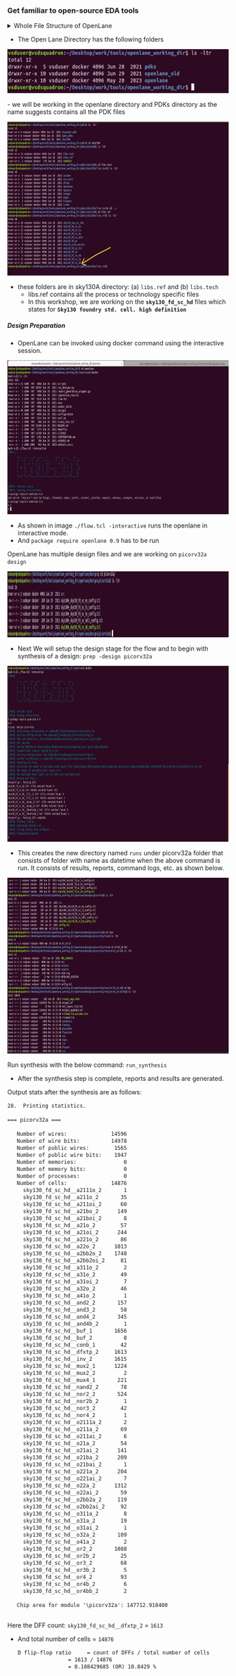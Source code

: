 ### Get familiar to open-source EDA tools
<details>
  <summary>Whole File Structure of OpenLane</summary>
  
├── AUTHORS.md
├── clean_runs.tcl
├── configuration
│   ├── checkers.tcl
│   ├── cts.tcl
│   ├── floorplan.tcl
│   ├── general.tcl
│   ├── lvs.tcl
│   ├── placement.tcl
│   ├── README.md
│   ├── routing.tcl
│   └── synthesis.tcl
├── conf.py
├── CONTRIBUTING.md
├── default.cvcrc
├── designs
│   ├── 151
│   │   ├── config.tcl
│   │   ├── sky130A_sky130_fd_sc_hd_config.tcl
│   │   ├── sky130A_sky130_fd_sc_hdll_config.tcl
│   │   ├── sky130A_sky130_fd_sc_hs_config.tcl
│   │   ├── sky130A_sky130_fd_sc_ls_config.tcl
│   │   ├── sky130A_sky130_fd_sc_ms_config.tcl
│   │   └── src
│   │       ├── ALUdec.v
│   │       ├── ALUop.vh
│   │       ├── ALU.v
│   │       ├── backup_mem.v
│   │       ├── Cache.v
│   │       ├── const.vh
│   │       ├── controller.v
│   │       ├── datapath.v
│   │       ├── DataSRAMs.v
│   │       ├── ExecuteStage.v
│   │       ├── FetchDecodeStage.v
│   │       ├── Memory141.v
│   │       ├── no_cache_mem.v
│   │       ├── Opcode.vh
│   │       ├── RegisterFile.v
│   │       ├── Riscv141.v
│   │       ├── riscv_arbiter.v
│   │       ├── riscv_top.v
│   │       ├── TagSRAMs.v
│   │       └── WriteBackStage.v
│   ├── aes
│   │   ├── config.tcl
│   │   ├── sky130A_sky130_fd_sc_hd_config.tcl
│   │   ├── sky130A_sky130_fd_sc_hdll_config.tcl
│   │   ├── sky130A_sky130_fd_sc_hs_config.tcl
│   │   ├── sky130A_sky130_fd_sc_ls_config.tcl
│   │   ├── sky130A_sky130_fd_sc_ms_config.tcl
│   │   └── src
│   │       ├── aes_core.sdc
│   │       ├── aes.sdc
│   │       └── aes.v
│   ├── aes128
│   │   ├── config.tcl
│   │   ├── sky130A_sky130_fd_sc_hd_config.tcl
│   │   ├── sky130A_sky130_fd_sc_hdll_config.tcl
│   │   ├── sky130A_sky130_fd_sc_hs_config.tcl
│   │   ├── sky130A_sky130_fd_sc_ls_config.tcl
│   │   ├── sky130A_sky130_fd_sc_ms_config.tcl
│   │   └── src
│   │       ├── aes128.sdc
│   │       └── aes128.v
│   ├── aes192
│   │   ├── config.tcl
│   │   ├── sky130A_sky130_fd_sc_hd_config.tcl
│   │   ├── sky130A_sky130_fd_sc_hdll_config.tcl
│   │   ├── sky130A_sky130_fd_sc_hs_config.tcl
│   │   ├── sky130A_sky130_fd_sc_ls_config.tcl
│   │   ├── sky130A_sky130_fd_sc_ms_config.tcl
│   │   └── src
│   │       ├── aes192.sdc
│   │       └── aes192.v
│   ├── aes256
│   │   ├── config.tcl
│   │   ├── sky130A_sky130_fd_sc_hd_config.tcl
│   │   ├── sky130A_sky130_fd_sc_hdll_config.tcl
│   │   ├── sky130A_sky130_fd_sc_hs_config.tcl
│   │   ├── sky130A_sky130_fd_sc_ls_config.tcl
│   │   ├── sky130A_sky130_fd_sc_ms_config.tcl
│   │   └── src
│   │       ├── aes256.sdc
│   │       └── aes256.v
│   ├── aes_cipher
│   │   ├── config.tcl
│   │   ├── sky130A_sky130_fd_sc_hd_config.tcl
│   │   ├── sky130A_sky130_fd_sc_hdll_config.tcl
│   │   ├── sky130A_sky130_fd_sc_hs_config.tcl
│   │   ├── sky130A_sky130_fd_sc_ls_config.tcl
│   │   ├── sky130A_sky130_fd_sc_ms_config.tcl
│   │   └── src
│   │       ├── aes_cipher.v
│   │       ├── aes_key_expand_128.v
│   │       ├── aes_rcon.v
│   │       ├── aes_sbox.v
│   │       ├── aes.v.x
│   │       └── timescale.v
│   ├── aes_core
│   │   ├── config.tcl
│   │   ├── sky130A_sky130_fd_sc_hd_config.tcl
│   │   ├── sky130A_sky130_fd_sc_hdll_config.tcl
│   │   ├── sky130A_sky130_fd_sc_hs_config.tcl
│   │   ├── sky130A_sky130_fd_sc_ls_config.tcl
│   │   ├── sky130A_sky130_fd_sc_ms_config.tcl
│   │   └── src
│   │       ├── aes_core.sdc
│   │       ├── aes_core.v
│   │       ├── aes.sdc
│   │       └── aes.v
│   ├── APU
│   │   ├── config.tcl
│   │   ├── sky130A_sky130_fd_sc_hd_config.tcl
│   │   ├── sky130A_sky130_fd_sc_hdll_config.tcl
│   │   ├── sky130A_sky130_fd_sc_hs_config.tcl
│   │   ├── sky130A_sky130_fd_sc_ls_config.tcl
│   │   ├── sky130A_sky130_fd_sc_ms_config.tcl
│   │   └── src
│   │       └── APU.v
│   ├── blabla
│   │   ├── config.tcl
│   │   ├── sky130A_sky130_fd_sc_hd_config.tcl
│   │   ├── sky130A_sky130_fd_sc_hdll_config.tcl
│   │   ├── sky130A_sky130_fd_sc_hs_config.tcl
│   │   ├── sky130A_sky130_fd_sc_ls_config.tcl
│   │   ├── sky130A_sky130_fd_sc_ms_config.tcl
│   │   └── src
│   │       ├── blabla.sdc
│   │       └── blabla.v
│   ├── BM64
│   │   ├── config.tcl
│   │   ├── sky130A_sky130_fd_sc_hd_config.tcl
│   │   ├── sky130A_sky130_fd_sc_hdll_config.tcl
│   │   ├── sky130A_sky130_fd_sc_hs_config.tcl
│   │   ├── sky130A_sky130_fd_sc_ls_config.tcl
│   │   ├── sky130A_sky130_fd_sc_ms_config.tcl
│   │   └── src
│   │       ├── BM64.sdc
│   │       └── BM64.v
│   ├── chacha
│   │   ├── config.tcl
│   │   ├── sky130A_sky130_fd_sc_hd_config.tcl
│   │   ├── sky130A_sky130_fd_sc_hdll_config.tcl
│   │   ├── sky130A_sky130_fd_sc_hs_config.tcl
│   │   ├── sky130A_sky130_fd_sc_ls_config.tcl
│   │   ├── sky130A_sky130_fd_sc_ms_config.tcl
│   │   └── src
│   │       ├── chacha.sdc
│   │       └── chacha.v
│   ├── cic_decimator
│   │   ├── config.tcl
│   │   ├── sky130A_sky130_fd_sc_hd_config.tcl
│   │   ├── sky130A_sky130_fd_sc_hdll_config.tcl
│   │   ├── sky130A_sky130_fd_sc_hs_config.tcl
│   │   ├── sky130A_sky130_fd_sc_ls_config.tcl
│   │   ├── sky130A_sky130_fd_sc_ms_config.tcl
│   │   └── src
│   │       └── cic_decimator.v
│   ├── des
│   │   ├── config.tcl
│   │   ├── sky130A_sky130_fd_sc_hd_config.tcl
│   │   ├── sky130A_sky130_fd_sc_hdll_config.tcl
│   │   ├── sky130A_sky130_fd_sc_hs_config.tcl
│   │   ├── sky130A_sky130_fd_sc_ls_config.tcl
│   │   ├── sky130A_sky130_fd_sc_ms_config.tcl
│   │   └── src
│   │       ├── 3des.v
│   │       └── des.sdc
│   ├── des3
│   │   ├── config.tcl
│   │   ├── sky130A_sky130_fd_sc_hd_config.tcl
│   │   ├── sky130A_sky130_fd_sc_hdll_config.tcl
│   │   ├── sky130A_sky130_fd_sc_hs_config.tcl
│   │   ├── sky130A_sky130_fd_sc_ls_config.tcl
│   │   ├── sky130A_sky130_fd_sc_ms_config.tcl
│   │   └── src
│   │       ├── 3des.v
│   │       └── des3.sdc
│   ├── digital_pll_sky130_fd_sc_hd
│   │   ├── config.tcl
│   │   └── src
│   │       ├── digital_pll_controller.v
│   │       ├── digital_pll.v
│   │       └── ring_osc2x13.v
│   ├── genericfir
│   │   ├── config.tcl
│   │   ├── sky130A_sky130_fd_sc_hd_config.tcl
│   │   ├── sky130A_sky130_fd_sc_hdll_config.tcl
│   │   ├── sky130A_sky130_fd_sc_hs_config.tcl
│   │   ├── sky130A_sky130_fd_sc_ls_config.tcl
│   │   ├── sky130A_sky130_fd_sc_ms_config.tcl
│   │   └── src
│   │       ├── genericfir.sdc
│   │       └── genericfir.v
│   ├── inverter
│   │   ├── config.tcl
│   │   ├── sky130A_sky130_fd_sc_hd_config.tcl
│   │   ├── sky130A_sky130_fd_sc_hdll_config.tcl
│   │   ├── sky130A_sky130_fd_sc_hs_config.tcl
│   │   ├── sky130A_sky130_fd_sc_ls_config.tcl
│   │   ├── sky130A_sky130_fd_sc_ms_config.tcl
│   │   └── src
│   │       └── inverter.v
│   ├── jpeg_encoder
│   │   ├── config.tcl
│   │   ├── sky130A_sky130_fd_sc_hd_config.tcl
│   │   ├── sky130A_sky130_fd_sc_hdll_config.tcl
│   │   ├── sky130A_sky130_fd_sc_hs_config.tcl
│   │   ├── sky130A_sky130_fd_sc_ls_config.tcl
│   │   ├── sky130A_sky130_fd_sc_ms_config.tcl
│   │   └── src
│   │       ├── dct_cos_table.v
│   │       ├── dct_mac.v
│   │       ├── dctub.v
│   │       ├── dctu.v
│   │       ├── dct.v
│   │       ├── div_su.v
│   │       ├── div_uu.v
│   │       ├── fdct.v
│   │       ├── jpeg_encoder.v
│   │       ├── jpeg_qnr.v
│   │       ├── jpeg_rle1.v
│   │       ├── jpeg_rle.v
│   │       ├── jpeg_rzs.v
│   │       ├── jpeg.v
│   │       └── zigzag.v
│   ├── ldpc_decoder_802_3an
│   │   ├── config.tcl
│   │   ├── sky130A_sky130_fd_sc_hd_config.tcl
│   │   ├── sky130A_sky130_fd_sc_hdll_config.tcl
│   │   ├── sky130A_sky130_fd_sc_hs_config.tcl
│   │   ├── sky130A_sky130_fd_sc_ls_config.tcl
│   │   ├── sky130A_sky130_fd_sc_ms_config.tcl
│   │   └── src
│   │       └── ldpc_decoder_802_3an.v
│   ├── ldpcenc
│   │   ├── config.tcl
│   │   ├── sky130A_sky130_fd_sc_hd_config.tcl
│   │   ├── sky130A_sky130_fd_sc_hdll_config.tcl
│   │   ├── sky130A_sky130_fd_sc_hs_config.tcl
│   │   ├── sky130A_sky130_fd_sc_ls_config.tcl
│   │   ├── sky130A_sky130_fd_sc_ms_config.tcl
│   │   └── src
│   │       └── ldpcenc.v
│   ├── manual_macro_placement_test
│   │   ├── config.tcl
│   │   ├── macro_placement.cfg
│   │   ├── macros
│   │   │   ├── gds
│   │   │   │   └── spm.gds
│   │   │   └── lef
│   │   │       └── spm.lef
│   │   ├── sky130A_sky130_fd_sc_hdll_config.tcl
│   │   ├── sky130A_sky130_fd_sc_hs_config.tcl
│   │   ├── sky130A_sky130_fd_sc_ls_config.tcl
│   │   ├── sky130A_sky130_fd_sc_ms_config.tcl
│   │   └── src
│   │       └── design.v
│   ├── md5
│   │   ├── config.tcl
│   │   ├── sky130A_sky130_fd_sc_hd_config.tcl
│   │   ├── sky130A_sky130_fd_sc_hdll_config.tcl
│   │   ├── sky130A_sky130_fd_sc_hs_config.tcl
│   │   ├── sky130A_sky130_fd_sc_ls_config.tcl
│   │   ├── sky130A_sky130_fd_sc_ms_config.tcl
│   │   └── src
│   │       ├── md5.sdc
│   │       └── md5.v
│   ├── ocs_blitter
│   │   ├── config.tcl
│   │   ├── sky130A_sky130_fd_sc_hd_config.tcl
│   │   ├── sky130A_sky130_fd_sc_hdll_config.tcl
│   │   ├── sky130A_sky130_fd_sc_hs_config.tcl
│   │   ├── sky130A_sky130_fd_sc_ls_config.tcl
│   │   ├── sky130A_sky130_fd_sc_ms_config.tcl
│   │   └── src
│   │       └── ocs_blitter.v
│   ├── picorv32a
│   │   ├── config.tcl
│   │   ├── runs
│   │   │   └── 14-03_06-18
│   │   │       ├── cmds.log
│   │   │       ├── config.tcl
│   │   │       ├── logs
│   │   │       │   ├── 0-prep_runtime.txt
│   │   │       │   ├── cts
│   │   │       │   ├── cvc
│   │   │       │   ├── floorplan
│   │   │       │   ├── flow_summary.log
│   │   │       │   ├── klayout
│   │   │       │   ├── lvs
│   │   │       │   ├── magic
│   │   │       │   ├── placement
│   │   │       │   ├── routing
│   │   │       │   └── synthesis
│   │   │       │       ├── 1-yosys.log
│   │   │       │       ├── 1-yosys_runtime.txt
│   │   │       │       ├── 2-opensta
│   │   │       │       └── 2-opensta_runtime.txt
│   │   │       ├── OPENLANE_VERSION
│   │   │       ├── PDK_SOURCES
│   │   │       ├── reports
│   │   │       │   ├── cts
│   │   │       │   ├── cvc
│   │   │       │   ├── floorplan
│   │   │       │   ├── klayout
│   │   │       │   ├── lvs
│   │   │       │   ├── magic
│   │   │       │   ├── placement
│   │   │       │   ├── routing
│   │   │       │   └── synthesis
│   │   │       │       ├── 1-yosys_4.chk.rpt
│   │   │       │       ├── 1-yosys_4.stat.rpt
│   │   │       │       ├── 1-yosys_dff.stat
│   │   │       │       ├── 1-yosys_pre.stat
│   │   │       │       ├── 2-opensta.min_max.rpt
│   │   │       │       ├── 2-opensta.rpt
│   │   │       │       ├── 2-opensta.slew.rpt
│   │   │       │       ├── 2-opensta.timing.rpt
│   │   │       │       ├── 2-opensta_tns.rpt
│   │   │       │       └── 2-opensta_wns.rpt
│   │   │       ├── results
│   │   │       │   ├── cts
│   │   │       │   │   └── merged_unpadded.lef -> ../../tmp/merged_unpadded.lef
│   │   │       │   ├── cvc
│   │   │       │   │   └── merged_unpadded.lef -> ../../tmp/merged_unpadded.lef
│   │   │       │   ├── floorplan
│   │   │       │   │   └── merged_unpadded.lef -> ../../tmp/merged_unpadded.lef
│   │   │       │   ├── klayout
│   │   │       │   │   └── merged_unpadded.lef -> ../../tmp/merged_unpadded.lef
│   │   │       │   ├── lvs
│   │   │       │   │   └── merged_unpadded.lef -> ../../tmp/merged_unpadded.lef
│   │   │       │   ├── magic
│   │   │       │   │   └── merged_unpadded.lef -> ../../tmp/merged_unpadded.lef
│   │   │       │   ├── placement
│   │   │       │   │   └── merged_unpadded.lef -> ../../tmp/merged_unpadded.lef
│   │   │       │   ├── routing
│   │   │       │   │   └── merged_unpadded.lef -> ../../tmp/merged_unpadded.lef
│   │   │       │   └── synthesis
│   │   │       │       ├── merged_unpadded.lef -> ../../tmp/merged_unpadded.lef
│   │   │       │       └── picorv32a.synthesis.v
│   │   │       └── tmp
│   │   │           ├── cts
│   │   │           │   └── merged_unpadded.lef -> ../../tmp/merged_unpadded.lef
│   │   │           ├── cvc
│   │   │           │   └── merged_unpadded.lef -> ../../tmp/merged_unpadded.lef
│   │   │           ├── floorplan
│   │   │           │   └── merged_unpadded.lef -> ../../tmp/merged_unpadded.lef
│   │   │           ├── klayout
│   │   │           │   └── merged_unpadded.lef -> ../../tmp/merged_unpadded.lef
│   │   │           ├── lvs
│   │   │           │   └── merged_unpadded.lef -> ../../tmp/merged_unpadded.lef
│   │   │           ├── magic
│   │   │           │   └── merged_unpadded.lef -> ../../tmp/merged_unpadded.lef
│   │   │           ├── merged.lef
│   │   │           ├── merged_unpadded.lef
│   │   │           ├── met_layers_list.txt
│   │   │           ├── placement
│   │   │           │   └── merged_unpadded.lef -> ../../tmp/merged_unpadded.lef
│   │   │           ├── routing
│   │   │           │   └── merged_unpadded.lef -> ../../tmp/merged_unpadded.lef
│   │   │           ├── sky130_fd_sc_hd__tt_025C_1v80.no_pg.lib
│   │   │           ├── synthesis
│   │   │           │   ├── hierarchy.dot
│   │   │           │   ├── merged_unpadded.lef -> ../../tmp/merged_unpadded.lef
│   │   │           │   └── yosys.sdc
│   │   │           ├── tracks_copy.info
│   │   │           ├── trimmed.lib
│   │   │           └── trimmed.lib.exclude.list
│   │   ├── sky130A_sky130_fd_sc_hd_config.tcl
│   │   ├── sky130A_sky130_fd_sc_hdll_config.tcl
│   │   ├── sky130A_sky130_fd_sc_hs_config.tcl
│   │   ├── sky130A_sky130_fd_sc_ls_config.tcl
│   │   ├── sky130A_sky130_fd_sc_ms_config.tcl
│   │   └── src
│   │       ├── picorv32a.sdc
│   │       └── picorv32a.v
│   ├── point_add
│   │   ├── config.tcl
│   │   ├── sky130A_sky130_fd_sc_hd_config.tcl
│   │   ├── sky130A_sky130_fd_sc_hdll_config.tcl
│   │   ├── sky130A_sky130_fd_sc_hs_config.tcl
│   │   ├── sky130A_sky130_fd_sc_ls_config.tcl
│   │   ├── sky130A_sky130_fd_sc_ms_config.tcl
│   │   └── src
│   │       ├── ecg.v
│   │       └── point_add.sdc
│   ├── point_scalar_mult
│   │   ├── config.tcl
│   │   ├── sky130A_sky130_fd_sc_hd_config.tcl
│   │   ├── sky130A_sky130_fd_sc_hdll_config.tcl
│   │   ├── sky130A_sky130_fd_sc_hs_config.tcl
│   │   ├── sky130A_sky130_fd_sc_ls_config.tcl
│   │   ├── sky130A_sky130_fd_sc_ms_config.tcl
│   │   └── src
│   │       ├── ecg.v
│   │       └── point_scalar_mult.sdc
│   ├── PPU
│   │   ├── config.tcl
│   │   ├── sky130A_sky130_fd_sc_hd_config.tcl
│   │   ├── sky130A_sky130_fd_sc_hdll_config.tcl
│   │   ├── sky130A_sky130_fd_sc_hs_config.tcl
│   │   ├── sky130A_sky130_fd_sc_ls_config.tcl
│   │   ├── sky130A_sky130_fd_sc_ms_config.tcl
│   │   └── src
│   │       └── PPU.v
│   ├── README.md
│   ├── s44
│   │   ├── config.tcl
│   │   ├── pdn.tcl
│   │   ├── sky130A_sky130_fd_sc_hdll_config.tcl
│   │   ├── sky130A_sky130_fd_sc_hs_config.tcl
│   │   ├── sky130A_sky130_fd_sc_ls_config.tcl
│   │   ├── sky130A_sky130_fd_sc_ms_config.tcl
│   │   └── src
│   │       ├── lut_s44.v
│   │       └── lut.v
│   ├── salsa20
│   │   ├── config.tcl
│   │   ├── sky130A_sky130_fd_sc_hd_config.tcl
│   │   ├── sky130A_sky130_fd_sc_hdll_config.tcl
│   │   ├── sky130A_sky130_fd_sc_hs_config.tcl
│   │   ├── sky130A_sky130_fd_sc_ls_config.tcl
│   │   ├── sky130A_sky130_fd_sc_ms_config.tcl
│   │   └── src
│   │       ├── salsa20.sdc
│   │       └── salsa20.v
│   ├── sha3
│   │   ├── config.tcl
│   │   ├── sky130A_sky130_fd_sc_hd_config.tcl
│   │   ├── sky130A_sky130_fd_sc_hdll_config.tcl
│   │   ├── sky130A_sky130_fd_sc_hs_config.tcl
│   │   ├── sky130A_sky130_fd_sc_ls_config.tcl
│   │   ├── sky130A_sky130_fd_sc_ms_config.tcl
│   │   └── src
│   │       ├── sha3.sdc
│   │       └── sha3.v
│   ├── sha512
│   │   ├── config.tcl
│   │   ├── sky130A_sky130_fd_sc_hd_config.tcl
│   │   ├── sky130A_sky130_fd_sc_hdll_config.tcl
│   │   ├── sky130A_sky130_fd_sc_hs_config.tcl
│   │   ├── sky130A_sky130_fd_sc_ls_config.tcl
│   │   ├── sky130A_sky130_fd_sc_ms_config.tcl
│   │   └── src
│   │       ├── sha512.sdc
│   │       └── sha512.v
│   ├── sound
│   │   ├── config.tcl
│   │   ├── sky130A_sky130_fd_sc_hd_config.tcl
│   │   ├── sky130A_sky130_fd_sc_hdll_config.tcl
│   │   ├── sky130A_sky130_fd_sc_hs_config.tcl
│   │   ├── sky130A_sky130_fd_sc_ls_config.tcl
│   │   ├── sky130A_sky130_fd_sc_ms_config.tcl
│   │   └── src
│   │       ├── dsp_dma_identification_rom.hex
│   │       ├── opl2_attack_rom.hex
│   │       ├── opl2_waveform_rom.hex
│   │       └── sound.v
│   ├── spm
│   │   ├── config.json
│   │   ├── config.tcl
│   │   ├── pin_order.cfg
│   │   ├── runs
│   │   │   ├── 19-05_19-02
│   │   │   │   ├── cmds.log
│   │   │   │   ├── config.tcl
│   │   │   │   ├── logs
│   │   │   │   │   ├── 0-prep_runtime.txt
│   │   │   │   │   ├── 14-write_verilog.log
│   │   │   │   │   ├── 14-write_verilog_runtime.txt
│   │   │   │   │   ├── 16-write_verilog.log
│   │   │   │   │   ├── 16-write_verilog_runtime.txt
│   │   │   │   │   ├── 20-write_verilog.log
│   │   │   │   │   ├── 20-write_verilog_runtime.txt
│   │   │   │   │   ├── 26-write_verilog.log
│   │   │   │   │   ├── 26-write_verilog_runtime.txt
│   │   │   │   │   ├── 9-write_verilog.log
│   │   │   │   │   ├── 9-write_verilog_runtime.txt
│   │   │   │   │   ├── cts
│   │   │   │   │   │   ├── 13-cts.log
│   │   │   │   │   │   └── 13-cts_runtime.txt
│   │   │   │   │   ├── cvc
│   │   │   │   │   │   ├── 42-cvc_runtime.txt
│   │   │   │   │   │   └── 42-cvc_screen.log
│   │   │   │   │   ├── floorplan
│   │   │   │   │   │   ├── 3-verilog2def.openroad.log
│   │   │   │   │   │   ├── 3-verilog2def_openroad_runtime.txt
│   │   │   │   │   │   ├── 4-ioPlacer.log
│   │   │   │   │   │   ├── 4-ioPlacer_runtime.txt
│   │   │   │   │   │   ├── 5-tapcell.log
│   │   │   │   │   │   ├── 5-tapcell_runtime.txt
│   │   │   │   │   │   ├── 7-pdn.log
│   │   │   │   │   │   └── 7-pdn_runtime.txt
│   │   │   │   │   ├── flow_summary.log
│   │   │   │   │   ├── klayout
│   │   │   │   │   │   ├── 12-klayout.scrot.log
│   │   │   │   │   │   ├── 12-klayout_scrot_runtime.txt
│   │   │   │   │   │   ├── 15-klayout.scrot.log
│   │   │   │   │   │   ├── 15-klayout_scrot_runtime.txt
│   │   │   │   │   │   ├── 22-klayout.scrot.log
│   │   │   │   │   │   ├── 22-klayout_scrot_runtime.txt
│   │   │   │   │   │   ├── 28-klayout.scrot.log
│   │   │   │   │   │   ├── 28-klayout_scrot_runtime.txt
│   │   │   │   │   │   ├── 32-klayout.log
│   │   │   │   │   │   ├── 32-klayout_runtime.txt
│   │   │   │   │   │   ├── 33-klayout.scrot.log
│   │   │   │   │   │   ├── 33-klayout_scrot_runtime.txt
│   │   │   │   │   │   ├── 34-klayout.xor.log
│   │   │   │   │   │   ├── 35-klayout.scrot.log
│   │   │   │   │   │   ├── 35-klayout_scrot_runtime.txt
│   │   │   │   │   │   ├── 36-klayout.xor.log
│   │   │   │   │   │   ├── 36-klayout_xor_runtime.txt
│   │   │   │   │   │   ├── 6-klayout.scrot.log
│   │   │   │   │   │   └── 6-klayout_scrot_runtime.txt
│   │   │   │   │   ├── lvs
│   │   │   │   │   │   ├── 25-write_powered_verilog.log
│   │   │   │   │   │   ├── 38-lvs.lef.log
│   │   │   │   │   │   └── 38-lvs_runtime.txt
│   │   │   │   │   ├── magic
│   │   │   │   │   │   ├── 27-magic.log
│   │   │   │   │   │   ├── 29-magic.mag.gds_ptrs.log
│   │   │   │   │   │   ├── 30-magic.lef.log
│   │   │   │   │   │   ├── 31-magic_gen_runtime.txt
│   │   │   │   │   │   ├── 31-magic.maglef.log
│   │   │   │   │   │   ├── 37-magic_ext2spice.feedback.txt
│   │   │   │   │   │   ├── 37-magic_ext_spice_runtime.txt
│   │   │   │   │   │   ├── 37-magic_spice.log
│   │   │   │   │   │   ├── 39-magic.drc.log
│   │   │   │   │   │   └── 39-magic_drc_runtime.txt
│   │   │   │   │   ├── placement
│   │   │   │   │   │   ├── 11-opendp.log
│   │   │   │   │   │   ├── 11-opendp_runtime.txt
│   │   │   │   │   │   ├── 15-resizer_timing.log
│   │   │   │   │   │   ├── 15-resizer_timing_runtime.txt
│   │   │   │   │   │   ├── 8-replace.log
│   │   │   │   │   │   ├── 8-replace_runtime.txt
│   │   │   │   │   │   ├── 8-resizer.log
│   │   │   │   │   │   └── 8-resizer_runtime.txt
│   │   │   │   │   ├── routing
│   │   │   │   │   │   ├── 18-fastroute.log
│   │   │   │   │   │   ├── 18-fastroute_runtime.txt
│   │   │   │   │   │   ├── 19-addspacers.log
│   │   │   │   │   │   ├── 19-addspacers_runtime.txt
│   │   │   │   │   │   ├── 21-tritonRoute.log
│   │   │   │   │   │   ├── 21-tritonRoute_runtime.txt
│   │   │   │   │   │   ├── 23-spef_extraction.log
│   │   │   │   │   │   ├── 23-spef_extraction_runtime.txt
│   │   │   │   │   │   ├── 40-or_antenna.log
│   │   │   │   │   │   ├── 41-or_antenna_runtime.txt
│   │   │   │   │   │   └── fastroute.log
│   │   │   │   │   └── synthesis
│   │   │   │   │       ├── 10-opensta_post_resizer
│   │   │   │   │       ├── 10-opensta_post_resizer_runtime.txt
│   │   │   │   │       ├── 17-opensta_post_resizer_timing
│   │   │   │   │       ├── 17-opensta_post_resizer_timing_runtime.txt
│   │   │   │   │       ├── 1-yosys.log
│   │   │   │   │       ├── 1-yosys_runtime.txt
│   │   │   │   │       ├── 24-opensta_spef
│   │   │   │   │       ├── 24-opensta_spef_runtime.txt
│   │   │   │   │       ├── 2-opensta
│   │   │   │   │       └── 2-opensta_runtime.txt
│   │   │   │   ├── OPENLANE_VERSION
│   │   │   │   ├── PDK_SOURCES
│   │   │   │   ├── reports
│   │   │   │   │   ├── cts
│   │   │   │   │   │   ├── 13-cts_clock_skew.rpt
│   │   │   │   │   │   ├── 13-cts.min_max.rpt
│   │   │   │   │   │   ├── 13-cts.rpt
│   │   │   │   │   │   ├── 13-cts.timing.rpt
│   │   │   │   │   │   ├── 13-cts_tns.rpt
│   │   │   │   │   │   └── 13-cts_wns.rpt
│   │   │   │   │   ├── cvc
│   │   │   │   │   ├── final_summary_report.csv
│   │   │   │   │   ├── floorplan
│   │   │   │   │   │   ├── 3-verilog2def.core_area.rpt
│   │   │   │   │   │   └── 3-verilog2def.die_area.rpt
│   │   │   │   │   ├── klayout
│   │   │   │   │   │   ├── 34-klayout.xor.rpt
│   │   │   │   │   │   └── 36-klayout.xor.rpt
│   │   │   │   │   ├── lvs
│   │   │   │   │   ├── magic
│   │   │   │   │   │   ├── 39-magic.drc
│   │   │   │   │   │   ├── 39-magic.drc.klayout.xml
│   │   │   │   │   │   ├── 39-magic.drc.rdb
│   │   │   │   │   │   ├── 39-magic.drc.tcl
│   │   │   │   │   │   └── 39-magic.tr.drc
│   │   │   │   │   ├── manufacturability_report.rpt
│   │   │   │   │   ├── placement
│   │   │   │   │   │   ├── 8-replace.min_max.rpt
│   │   │   │   │   │   ├── 8-replace.rpt
│   │   │   │   │   │   ├── 8-replace.timing.rpt
│   │   │   │   │   │   ├── 8-replace_tns.rpt
│   │   │   │   │   │   └── 8-replace_wns.rpt
│   │   │   │   │   ├── routed_runtime.txt
│   │   │   │   │   ├── routing
│   │   │   │   │   │   ├── 18-fastroute.min_max.rpt
│   │   │   │   │   │   ├── 18-fastroute.rpt
│   │   │   │   │   │   ├── 18-fastroute.timing.rpt
│   │   │   │   │   │   ├── 18-fastroute_tns.rpt
│   │   │   │   │   │   ├── 18-fastroute_wns.rpt
│   │   │   │   │   │   ├── 21-tritonRoute.drc
│   │   │   │   │   │   ├── 21-tritonRoute.klayout.xml
│   │   │   │   │   │   └── 41-antenna.rpt
│   │   │   │   │   ├── runtime_summary_report.rpt
│   │   │   │   │   ├── runtime_summary_report.rpt.parsable
│   │   │   │   │   ├── synthesis
│   │   │   │   │   │   ├── 10-opensta_post_resizer.min_max.rpt
│   │   │   │   │   │   ├── 10-opensta_post_resizer.rpt
│   │   │   │   │   │   ├── 10-opensta_post_resizer.slew.rpt
│   │   │   │   │   │   ├── 10-opensta_post_resizer.timing.rpt
│   │   │   │   │   │   ├── 10-opensta_post_resizer_tns.rpt
│   │   │   │   │   │   ├── 10-opensta_post_resizer_wns.rpt
│   │   │   │   │   │   ├── 17-opensta_post_resizer_timing.min_max.rpt
│   │   │   │   │   │   ├── 17-opensta_post_resizer_timing.rpt
│   │   │   │   │   │   ├── 17-opensta_post_resizer_timing.slew.rpt
│   │   │   │   │   │   ├── 17-opensta_post_resizer_timing.timing.rpt
│   │   │   │   │   │   ├── 17-opensta_post_resizer_timing_tns.rpt
│   │   │   │   │   │   ├── 17-opensta_post_resizer_timing_wns.rpt
│   │   │   │   │   │   ├── 1-yosys_4.chk.rpt
│   │   │   │   │   │   ├── 1-yosys_4.stat.rpt
│   │   │   │   │   │   ├── 1-yosys_dff.stat
│   │   │   │   │   │   ├── 1-yosys_pre.stat
│   │   │   │   │   │   ├── 24-opensta_spef.min_max.rpt
│   │   │   │   │   │   ├── 24-opensta_spef.rpt
│   │   │   │   │   │   ├── 24-opensta_spef.slew.rpt
│   │   │   │   │   │   ├── 24-opensta_spef.timing.rpt
│   │   │   │   │   │   ├── 24-opensta_spef_tns.rpt
│   │   │   │   │   │   ├── 24-opensta_spef_wns.rpt
│   │   │   │   │   │   ├── 2-opensta.min_max.rpt
│   │   │   │   │   │   ├── 2-opensta.rpt
│   │   │   │   │   │   ├── 2-opensta.slew.rpt
│   │   │   │   │   │   ├── 2-opensta.timing.rpt
│   │   │   │   │   │   ├── 2-opensta_tns.rpt
│   │   │   │   │   │   └── 2-opensta_wns.rpt
│   │   │   │   │   └── total_runtime.txt
│   │   │   │   ├── results
│   │   │   │   │   ├── cts
│   │   │   │   │   │   ├── merged_unpadded.lef -> ../../tmp/merged_unpadded.lef
│   │   │   │   │   │   ├── spm.cts.def
│   │   │   │   │   │   └── spm.cts.def.png
│   │   │   │   │   ├── cvc
│   │   │   │   │   │   ├── cvc_spm.debug.gz
│   │   │   │   │   │   ├── cvc_spm.error.gz
│   │   │   │   │   │   ├── cvc_spm.log
│   │   │   │   │   │   ├── merged_unpadded.lef -> ../../tmp/merged_unpadded.lef
│   │   │   │   │   │   ├── spm.cdl
│   │   │   │   │   │   └── spm.power
│   │   │   │   │   ├── floorplan
│   │   │   │   │   │   ├── merged_unpadded.lef -> ../../tmp/merged_unpadded.lef
│   │   │   │   │   │   ├── spm.floorplan.def
│   │   │   │   │   │   └── spm.floorplan.def.png
│   │   │   │   │   ├── klayout
│   │   │   │   │   │   ├── merged_unpadded.lef -> ../../tmp/merged_unpadded.lef
│   │   │   │   │   │   ├── spm.gds
│   │   │   │   │   │   ├── spm.gds.png
│   │   │   │   │   │   ├── spm.lyp
│   │   │   │   │   │   ├── spm.xor.gds
│   │   │   │   │   │   ├── spm.xor.gds.png
│   │   │   │   │   │   └── spm.xor.xml
│   │   │   │   │   ├── lvs
│   │   │   │   │   │   ├── merged_unpadded.lef -> ../../tmp/merged_unpadded.lef
│   │   │   │   │   │   ├── spm.lvs.lef.json
│   │   │   │   │   │   ├── spm.lvs.lef.log
│   │   │   │   │   │   ├── spm.lvs_parsed.lef.log
│   │   │   │   │   │   └── spm.lvs.powered.v
│   │   │   │   │   ├── magic
│   │   │   │   │   │   ├── merged_unpadded.lef -> ../../tmp/merged_unpadded.lef
│   │   │   │   │   │   ├── spm.drc.mag
│   │   │   │   │   │   ├── spm.gds
│   │   │   │   │   │   ├── spm.gds.png
│   │   │   │   │   │   ├── spm.lef
│   │   │   │   │   │   ├── spm.lef.mag
│   │   │   │   │   │   ├── spm.lef.spice
│   │   │   │   │   │   ├── spm.mag
│   │   │   │   │   │   └── spm.spice
│   │   │   │   │   ├── placement
│   │   │   │   │   │   ├── merged_unpadded.lef -> ../../tmp/merged_unpadded.lef
│   │   │   │   │   │   ├── spm.placement.def
│   │   │   │   │   │   └── spm.placement.def.png
│   │   │   │   │   ├── routing
│   │   │   │   │   │   ├── merged_unpadded.lef -> ../../tmp/merged_unpadded.lef
│   │   │   │   │   │   ├── spm.def
│   │   │   │   │   │   ├── spm.def.png
│   │   │   │   │   │   ├── spm.def.ref
│   │   │   │   │   │   └── spm.spef
│   │   │   │   │   └── synthesis
│   │   │   │   │       ├── merged_unpadded.lef -> ../../tmp/merged_unpadded.lef
│   │   │   │   │       ├── spm.synthesis_cts.v
│   │   │   │   │       ├── spm.synthesis_optimized.v
│   │   │   │   │       ├── spm.synthesis_preroute.v
│   │   │   │   │       └── spm.synthesis.v
│   │   │   │   └── tmp
│   │   │   │       ├── cts
│   │   │   │       │   └── merged_unpadded.lef -> ../../tmp/merged_unpadded.lef
│   │   │   │       ├── cts.lib
│   │   │   │       ├── cts.lib.exclude.list
│   │   │   │       ├── cvc
│   │   │   │       │   └── merged_unpadded.lef -> ../../tmp/merged_unpadded.lef
│   │   │   │       ├── floorplan
│   │   │   │       │   ├── 3-verilog2def_openroad.def
│   │   │   │       │   ├── 4-ioPlacer.def
│   │   │   │       │   ├── 7-pdn.def
│   │   │   │       │   └── merged_unpadded.lef -> ../../tmp/merged_unpadded.lef
│   │   │   │       ├── klayout
│   │   │   │       │   └── merged_unpadded.lef -> ../../tmp/merged_unpadded.lef
│   │   │   │       ├── lvs
│   │   │   │       │   ├── merged_unpadded.lef -> ../../tmp/merged_unpadded.lef
│   │   │   │       │   └── setup_file.lef.lvs
│   │   │   │       ├── magic
│   │   │   │       │   ├── magic_gds_ptrs.mag
│   │   │   │       │   ├── merged_unpadded.lef -> ../../tmp/merged_unpadded.lef
│   │   │   │       │   ├── sky130_fd_sc_hd__a21oi_2.ext
│   │   │   │       │   ├── sky130_fd_sc_hd__a22o_1.ext
│   │   │   │       │   ├── sky130_fd_sc_hd__a31oi_1.ext
│   │   │   │       │   ├── sky130_fd_sc_hd__and2_1.ext
│   │   │   │       │   ├── sky130_fd_sc_hd__buf_1.ext
│   │   │   │       │   ├── sky130_fd_sc_hd__clkbuf_16.ext
│   │   │   │       │   ├── sky130_fd_sc_hd__clkbuf_1.ext
│   │   │   │       │   ├── sky130_fd_sc_hd__clkbuf_2.ext
│   │   │   │       │   ├── sky130_fd_sc_hd__decap_12.ext
│   │   │   │       │   ├── sky130_fd_sc_hd__decap_3.ext
│   │   │   │       │   ├── sky130_fd_sc_hd__decap_4.ext
│   │   │   │       │   ├── sky130_fd_sc_hd__decap_6.ext
│   │   │   │       │   ├── sky130_fd_sc_hd__decap_8.ext
│   │   │   │       │   ├── sky130_fd_sc_hd__dfrtp_1.ext
│   │   │   │       │   ├── sky130_fd_sc_hd__dlymetal6s2s_1.ext
│   │   │   │       │   ├── sky130_fd_sc_hd__fill_1.ext
│   │   │   │       │   ├── sky130_fd_sc_hd__fill_2.ext
│   │   │   │       │   ├── sky130_fd_sc_hd__inv_2.ext
│   │   │   │       │   ├── sky130_fd_sc_hd__o2bb2a_1.ext
│   │   │   │       │   ├── sky130_fd_sc_hd__tapvpwrvgnd_1.ext
│   │   │   │       │   └── spm.ext
│   │   │   │       ├── magic_spice.tcl
│   │   │   │       ├── merged.lef
│   │   │   │       ├── merged_unpadded.lef
│   │   │   │       ├── met_layers_list.txt
│   │   │   │       ├── placement
│   │   │   │       │   ├── 15-resizer_timing.def
│   │   │   │       │   ├── 8-replace.def
│   │   │   │       │   ├── 8-resizer.def
│   │   │   │       │   └── merged_unpadded.lef -> ../../tmp/merged_unpadded.lef
│   │   │   │       ├── resizer.lib
│   │   │   │       ├── resizer.lib.exclude.list
│   │   │   │       ├── routing
│   │   │   │       │   ├── 18-fastroute.def
│   │   │   │       │   ├── 18-fastroute.guide
│   │   │   │       │   ├── 19-addspacers.def
│   │   │   │       │   ├── 21-tritonRoute.guide
│   │   │   │       │   ├── 21-tritonRoute.param
│   │   │   │       │   ├── 21-tritonRoute_TA.def
│   │   │   │       │   ├── 25-spm.powered.def
│   │   │   │       │   └── merged_unpadded.lef -> ../../tmp/merged_unpadded.lef
│   │   │   │       ├── sky130_fd_sc_hd__tt_025C_1v80.no_pg.lib
│   │   │   │       ├── synthesis
│   │   │   │       │   ├── hierarchy.dot
│   │   │   │       │   ├── merged_unpadded.lef -> ../../tmp/merged_unpadded.lef
│   │   │   │       │   └── yosys.sdc
│   │   │   │       ├── tracks_copy.info
│   │   │   │       ├── trimmed.lib
│   │   │   │       └── trimmed.lib.exclude.list
│   │   │   └── 29-06_07-34
│   │   │       ├── cmds.log
│   │   │       ├── config.tcl
│   │   │       ├── logs
│   │   │       │   ├── 0-prep_runtime.txt
│   │   │       │   ├── cts
│   │   │       │   ├── cvc
│   │   │       │   ├── floorplan
│   │   │       │   │   ├── 3-verilog2def.openroad.log
│   │   │       │   │   ├── 3-verilog2def_openroad_runtime.txt
│   │   │       │   │   ├── 4-ioPlacer.log
│   │   │       │   │   ├── 4-ioPlacer_runtime.txt
│   │   │       │   │   ├── 5-tapcell.log
│   │   │       │   │   ├── 5-tapcell_runtime.txt
│   │   │       │   │   ├── 7-pdn.log
│   │   │       │   │   └── 7-pdn_runtime.txt
│   │   │       │   ├── flow_summary.log
│   │   │       │   ├── klayout
│   │   │       │   │   ├── 6-klayout.scrot.log
│   │   │       │   │   └── 6-klayout_scrot_runtime.txt
│   │   │       │   ├── lvs
│   │   │       │   ├── magic
│   │   │       │   ├── placement
│   │   │       │   ├── routing
│   │   │       │   └── synthesis
│   │   │       │       ├── 1-yosys.log
│   │   │       │       ├── 1-yosys_runtime.txt
│   │   │       │       ├── 2-opensta
│   │   │       │       └── 2-opensta_runtime.txt
│   │   │       ├── OPENLANE_VERSION
│   │   │       ├── PDK_SOURCES
│   │   │       ├── reports
│   │   │       │   ├── cts
│   │   │       │   ├── cvc
│   │   │       │   ├── floorplan
│   │   │       │   │   ├── 3-verilog2def.core_area.rpt
│   │   │       │   │   └── 3-verilog2def.die_area.rpt
│   │   │       │   ├── klayout
│   │   │       │   ├── lvs
│   │   │       │   ├── magic
│   │   │       │   ├── placement
│   │   │       │   ├── routing
│   │   │       │   └── synthesis
│   │   │       │       ├── 1-yosys_4.chk.rpt
│   │   │       │       ├── 1-yosys_4.stat.rpt
│   │   │       │       ├── 1-yosys_dff.stat
│   │   │       │       ├── 1-yosys_pre.stat
│   │   │       │       ├── 2-opensta.min_max.rpt
│   │   │       │       ├── 2-opensta.rpt
│   │   │       │       ├── 2-opensta.slew.rpt
│   │   │       │       ├── 2-opensta.timing.rpt
│   │   │       │       ├── 2-opensta_tns.rpt
│   │   │       │       └── 2-opensta_wns.rpt
│   │   │       ├── results
│   │   │       │   ├── cts
│   │   │       │   │   └── merged_unpadded.lef
│   │   │       │   ├── cvc
│   │   │       │   │   └── merged_unpadded.lef
│   │   │       │   ├── floorplan
│   │   │       │   │   ├── merged_unpadded.lef
│   │   │       │   │   ├── spm.floorplan.def
│   │   │       │   │   └── spm.floorplan.def.png
│   │   │       │   ├── klayout
│   │   │       │   │   └── merged_unpadded.lef
│   │   │       │   ├── lvs
│   │   │       │   │   └── merged_unpadded.lef
│   │   │       │   ├── magic
│   │   │       │   │   └── merged_unpadded.lef
│   │   │       │   ├── placement
│   │   │       │   │   └── merged_unpadded.lef
│   │   │       │   ├── routing
│   │   │       │   │   └── merged_unpadded.lef
│   │   │       │   └── synthesis
│   │   │       │       ├── merged_unpadded.lef
│   │   │       │       └── spm.synthesis.v
│   │   │       └── tmp
│   │   │           ├── cts
│   │   │           │   └── merged_unpadded.lef
│   │   │           ├── cvc
│   │   │           │   └── merged_unpadded.lef
│   │   │           ├── floorplan
│   │   │           │   ├── 3-verilog2def_openroad.def
│   │   │           │   ├── 4-ioPlacer.def
│   │   │           │   ├── 7-pdn.def
│   │   │           │   └── merged_unpadded.lef
│   │   │           ├── klayout
│   │   │           │   └── merged_unpadded.lef
│   │   │           ├── lvs
│   │   │           │   └── merged_unpadded.lef
│   │   │           ├── magic
│   │   │           │   └── merged_unpadded.lef
│   │   │           ├── merged.lef
│   │   │           ├── merged_unpadded.lef
│   │   │           ├── met_layers_list.txt
│   │   │           ├── placement
│   │   │           │   └── merged_unpadded.lef
│   │   │           ├── routing
│   │   │           │   └── merged_unpadded.lef
│   │   │           ├── sky130_fd_sc_hd__tt_025C_1v80.no_pg.lib
│   │   │           ├── synthesis
│   │   │           │   ├── hierarchy.dot
│   │   │           │   ├── merged_unpadded.lef
│   │   │           │   └── yosys.sdc
│   │   │           ├── tracks_copy.info
│   │   │           ├── trimmed.lib
│   │   │           └── trimmed.lib.exclude.list
│   │   ├── sky130A_sky130_fd_sc_hd_config.tcl
│   │   ├── sky130A_sky130_fd_sc_hdll_config.tcl
│   │   ├── sky130A_sky130_fd_sc_hs_config.tcl
│   │   ├── sky130A_sky130_fd_sc_ls_config.tcl
│   │   ├── sky130A_sky130_fd_sc_ms_config.tcl
│   │   └── src
│   │       ├── spm.sdc
│   │       └── spm.v
│   ├── synth_ram
│   │   ├── config.tcl
│   │   ├── sky130A_sky130_fd_sc_hd_config.tcl
│   │   ├── sky130A_sky130_fd_sc_hdll_config.tcl
│   │   ├── sky130A_sky130_fd_sc_hs_config.tcl
│   │   ├── sky130A_sky130_fd_sc_ls_config.tcl
│   │   ├── sky130A_sky130_fd_sc_ms_config.tcl
│   │   └── src
│   │       └── synth_ram.v
│   ├── usb
│   │   ├── config.tcl
│   │   ├── sky130A_sky130_fd_sc_hd_config.tcl
│   │   ├── sky130A_sky130_fd_sc_hdll_config.tcl
│   │   ├── sky130A_sky130_fd_sc_hs_config.tcl
│   │   ├── sky130A_sky130_fd_sc_ls_config.tcl
│   │   ├── sky130A_sky130_fd_sc_ms_config.tcl
│   │   └── src
│   │       └── usb2p0_core.v
│   ├── usb_cdc_core
│   │   ├── config.tcl
│   │   ├── sky130A_sky130_fd_sc_hd_config.tcl
│   │   ├── sky130A_sky130_fd_sc_hdll_config.tcl
│   │   ├── sky130A_sky130_fd_sc_hs_config.tcl
│   │   ├── sky130A_sky130_fd_sc_ls_config.tcl
│   │   ├── sky130A_sky130_fd_sc_ms_config.tcl
│   │   └── src
│   │       ├── usb_cdc_core.sdc
│   │       ├── usb_cdc_core.v
│   │       ├── usb_desc_rom.v
│   │       ├── usbf_crc16.v
│   │       ├── usbf_defs.v
│   │       ├── usbf_device_core.v
│   │       ├── usbf_sie_rx.v
│   │       └── usbf_sie_tx.v
│   ├── usbf_device
│   │   ├── config.tcl
│   │   ├── sky130A_sky130_fd_sc_hd_config.tcl
│   │   ├── sky130A_sky130_fd_sc_hdll_config.tcl
│   │   ├── sky130A_sky130_fd_sc_hs_config.tcl
│   │   ├── sky130A_sky130_fd_sc_ls_config.tcl
│   │   ├── sky130A_sky130_fd_sc_ms_config.tcl
│   │   └── src
│   │       └── usbf_device.v
│   ├── wbqspiflash
│   │   ├── config.tcl
│   │   ├── sky130A_sky130_fd_sc_hd_config.tcl
│   │   ├── sky130A_sky130_fd_sc_hdll_config.tcl
│   │   ├── sky130A_sky130_fd_sc_hs_config.tcl
│   │   ├── sky130A_sky130_fd_sc_ls_config.tcl
│   │   ├── sky130A_sky130_fd_sc_ms_config.tcl
│   │   └── src
│   │       ├── wbqspiflash.sdc
│   │       └── wbqspiflash.v
│   ├── xtea
│   │   ├── config.tcl
│   │   ├── sky130A_sky130_fd_sc_hd_config.tcl
│   │   ├── sky130A_sky130_fd_sc_hdll_config.tcl
│   │   ├── sky130A_sky130_fd_sc_hs_config.tcl
│   │   ├── sky130A_sky130_fd_sc_ls_config.tcl
│   │   ├── sky130A_sky130_fd_sc_ms_config.tcl
│   │   └── src
│   │       ├── xtea.sdc
│   │       └── xtea.v
│   ├── y_dct
│   │   ├── config.tcl
│   │   ├── sky130A_sky130_fd_sc_hd_config.tcl
│   │   ├── sky130A_sky130_fd_sc_hdll_config.tcl
│   │   ├── sky130A_sky130_fd_sc_hs_config.tcl
│   │   ├── sky130A_sky130_fd_sc_ls_config.tcl
│   │   ├── sky130A_sky130_fd_sc_ms_config.tcl
│   │   └── src
│   │       ├── y_dct.sdc
│   │       └── y_dct.v
│   ├── y_huff
│   │   ├── config.tcl
│   │   ├── sky130A_sky130_fd_sc_hd_config.tcl
│   │   ├── sky130A_sky130_fd_sc_hdll_config.tcl
│   │   ├── sky130A_sky130_fd_sc_hs_config.tcl
│   │   ├── sky130A_sky130_fd_sc_ls_config.tcl
│   │   ├── sky130A_sky130_fd_sc_ms_config.tcl
│   │   └── src
│   │       ├── y_huff.sdc
│   │       └── y_huff.v
│   └── zipdiv
│       ├── config.tcl
│       ├── sky130A_sky130_fd_sc_hd_config.tcl
│       ├── sky130A_sky130_fd_sc_hdll_config.tcl
│       ├── sky130A_sky130_fd_sc_hs_config.tcl
│       ├── sky130A_sky130_fd_sc_ls_config.tcl
│       ├── sky130A_sky130_fd_sc_ms_config.tcl
│       └── src
│           ├── zipdiv.sdc
│           └── zipdiv.v
├── docker_build
│   ├── docker
│   │   ├── antmicro_yosys
│   │   │   └── Dockerfile
│   │   ├── cugr
│   │   │   └── Dockerfile
│   │   ├── cvc
│   │   │   ├── cvc-1.0.0.tar.gz
│   │   │   └── Dockerfile
│   │   ├── drcu
│   │   │   └── Dockerfile
│   │   ├── klayout
│   │   │   └── Dockerfile
│   │   ├── magic
│   │   │   └── Dockerfile
│   │   ├── netgen
│   │   │   └── Dockerfile
│   │   ├── opendp
│   │   │   └── Dockerfile
│   │   ├── openphysyn
│   │   │   └── Dockerfile
│   │   ├── openroad_app
│   │   │   ├── Dockerfile
│   │   │   ├── ignore_obs_outside.patch
│   │   │   ├── opendp-diamond-search.patch
│   │   │   ├── pdn_gen_core_ring_fix.patch
│   │   │   ├── pdngen_export_subst.patch
│   │   │   ├── rails.patch
│   │   │   └── setup_local.patch
│   │   ├── opensta
│   │   │   └── Dockerfile
│   │   ├── padring
│   │   │   └── Dockerfile
│   │   ├── replace
│   │   │   └── Dockerfile
│   │   ├── route
│   │   │   └── Dockerfile
│   │   ├── vlogtoverilog
│   │   │   └── Dockerfile
│   │   └── yosys
│   │       └── Dockerfile
│   ├── Dockerfile
│   ├── hooks
│   │   └── build
│   ├── Makefile
│   ├── README.md
│   └── tar
│       ├── antmicro_yosys.tar.gz
│       ├── cugr.tar.gz
│       ├── cvc.tar.gz
│       ├── drcu.tar.gz
│       ├── klayout.tar.gz
│       ├── magic.tar.gz
│       ├── netgen.tar.gz
│       ├── opendp.tar.gz
│       ├── openphysyn.tar.gz
│       ├── openroad_app.tar.gz
│       ├── opensta.tar.gz
│       ├── padring.tar.gz
│       ├── replace.tar.gz
│       ├── route.tar.gz
│       ├── vlogtoverilog.tar.gz
│       └── yosys.tar.gz
├── docs
│   ├── environment.yml
│   ├── _ext
│   │   ├── image_links.py
│   │   ├── markdown_code_links.py
│   │   ├── markdown_cross_doc_section_links.py
│   │   └── toc_from_markdown.py
│   ├── Makefile
│   ├── requirements.txt
│   ├── source
│   │   ├── advanced_power_grid_control.md
│   │   ├── advanced_readme.md
│   │   ├── chip_integration.md
│   │   ├── hardening_macros.md
│   │   ├── Manual_PDK_installation.md
│   │   ├── OpenLANE_commands.md
│   │   └── PDK_STRUCTURE.md
│   └── _static
│       ├── openlane.flow.1.png
│       └── striVe.jpeg
├── flow.tcl
├── LICENSE
├── Makefile
├── README.md
├── regression_results
│   ├── benchmark_results
│   │   ├── SW_HD.csv
│   │   ├── SW_HD.html
│   │   ├── SW_HDLL.csv
│   │   ├── SW_HDLL.html
│   │   ├── SW_HS.csv
│   │   ├── SW_HS.html
│   │   ├── SW_LS.csv
│   │   ├── SW_LS.html
│   │   ├── SW_MS.csv
│   │   └── SW_MS.html
│   ├── columns_defintions.md
│   └── README.md
├── report_generation_wrapper.py
├── run_designs.py
└── scripts
    ├── add_def_obstructions.py
    ├── append_special_nets.py
    ├── apply_def_template.py
    ├── base.sdc
    ├── cleanupConfigs.py
    ├── compare_regression_design.py
    ├── compare_regression_reports.py
    ├── config
    │   ├── config_get.sh
    │   ├── config.py
    │   ├── generate_config.py
    │   ├── generate_config.sh
    │   ├── __pycache__
    │   │   └── config.cpython-36.pyc
    │   └── regression.config
    ├── consoletext.py
    ├── contextualize.py
    ├── count_lvs.py
    ├── csv2html
    │   ├── csv2html.py
    │   ├── static
    │   │   └── style.css
    │   └── templates
    │       ├── main.html
    │       └── _partial.html
    ├── cts
    │   └── cts_simple.pl
    ├── cvc
    │   └── sky130A
    │       ├── cvcrc.sky130A
    │       └── cvc.sky130A.models
    ├── expand_diearea.sh
    ├── extract_antenna_violators.py
    ├── extract_coreinfo.sh
    ├── extract_metal_layers.py
    ├── fakeDiodeReplace.py
    ├── fixlayernames.sh
    ├── gds2lef.py
    ├── get_core_dimensions.py
    ├── grepCount.sh
    ├── io_place.py
    ├── klayout
    │   ├── def2gds.py
    │   ├── def2gds.sh
    │   ├── mv_shapes.py
    │   ├── mv_shapes.sh
    │   ├── run_drc.sh
    │   ├── scrotLayout.py
    │   ├── scrotLayout.sh
    │   ├── xor.drc
    │   └── xor.sh
    ├── label_macro_pins.py
    ├── label_padframe.py
    ├── lef_copy_annotation.py
    ├── lef_enforce_manufacturing_grid.py
    ├── li1_hack_end.py
    ├── li1_hack_start.py
    ├── libtrim.pl
    ├── logic_equiv_check.tcl
    ├── magic
    │   ├── drc_batch.tcl
    │   ├── drc.tcl
    │   ├── erase_box.sh
    │   ├── gdses2mags.tcl
    │   ├── gds_pointers.tcl
    │   ├── lefs2maglefs.tcl
    │   ├── lef.tcl
    │   ├── mag_gds.tcl
    │   ├── maglef.tcl
    │   └── mag.tcl
    ├── magic_drc_to_rdb.py
    ├── magic_drc_to_tcl.py
    ├── magic_drc_to_tr_drc.py
    ├── manual_macro_place.py
    ├── mark_component_fixed.sh
    ├── merge_components.sh
    ├── mergeLef.py
    ├── mv_components.sh
    ├── mv_pins.sh
    ├── obs_above.py
    ├── obs.py
    ├── openPhySyn.tcl
    ├── openroad
    │   ├── or_antenna_check.tcl
    │   ├── or_basic_mp.tcl
    │   ├── or_cts.tcl
    │   ├── or_diodes.tcl
    │   ├── or_droute.tcl
    │   ├── or_fill.tcl
    │   ├── or_floorplan.tcl
    │   ├── or_groute.tcl
    │   ├── or_ioplacer.tcl
    │   ├── or_opendp.tcl
    │   ├── or_pdn.tcl
    │   ├── or_replace.tcl
    │   ├── or_resizer.tcl
    │   ├── or_resizer_timing.tcl
    │   ├── or_tapcell.tcl
    │   └── or_write_verilog.tcl
    ├── padframe2fp.py
    ├── padframe_extract_area.sh
    ├── padLefMacro.py
    ├── padringer.py
    ├── parse_klayout_xor_log.py
    ├── pfg.py
    ├── place_diodes.py
    ├── power_route.py
    ├── random_place.py
    ├── rectify_above.py
    ├── rectify.py
    ├── remove_components.sh
    ├── remove_def_component.sh
    ├── remove_empty_nets.sh
    ├── remove_empty_pins.py
    ├── remove_empty_ports.py
    ├── removeEnvVar.sh
    ├── remove_nets.sh
    ├── remove_pins.sh
    ├── replace_gp.tcl
    ├── replace_prefix_from_def_instances.py
    ├── replicateDesignsConfigs.py
    ├── report
    │   ├── get_best.py
    │   ├── get_file_name.py
    │   ├── __pycache__
    │   │   ├── get_file_name.cpython-36.pyc
    │   │   └── report.cpython-36.pyc
    │   ├── report.py
    │   └── report.sh
    ├── setLayerTracks.py
    ├── spef_extractor
    │   ├── lef_def_parser
    │   │   ├── def_parser.py
    │   │   ├── def_util.py
    │   │   ├── __init__.py
    │   │   ├── lef_parser.py
    │   │   ├── lef_util.py
    │   │   ├── LICENSE
    │   │   ├── __pycache__
    │   │   │   ├── def_parser.cpython-36.pyc
    │   │   │   ├── def_util.cpython-36.pyc
    │   │   │   ├── __init__.cpython-36.pyc
    │   │   │   ├── lef_parser.cpython-36.pyc
    │   │   │   ├── lef_util.cpython-36.pyc
    │   │   │   └── util.cpython-36.pyc
    │   │   └── util.py
    │   ├── LICENSE
    │   ├── main.py
    │   └── README.md
    ├── sta.tcl
    ├── synth_exp
    │   ├── analyze.pl
    │   ├── table.css
    │   └── utils.js
    ├── synth.tcl
    ├── synth_top.tcl
    ├── tcl_commands
    │   ├── all.tcl
    │   ├── checkers.tcl
    │   ├── cts.tcl
    │   ├── cvc.tcl
    │   ├── floorplan.tcl
    │   ├── init_design.tcl
    │   ├── klayout.tcl
    │   ├── list.txt
    │   ├── lvs.tcl
    │   ├── magic.tcl
    │   ├── pkgIndex.tcl
    │   ├── placement.tcl
    │   ├── README.md
    │   ├── refresh.tcl
    │   ├── routing.tcl
    │   └── synthesis.tcl
    ├── tksimpledialog.py
    ├── topModuleGen
    │   ├── README.md
    │   └── src
    │       ├── padHelper.py
    │       └── TopModuleGen.py
    ├── tr2klayout.py
    ├── tritonRoute.param
    ├── unroller.sh
    ├── updateDesignsConfigs.py
    ├── utils
    │   ├── deflef_utils.tcl
    │   ├── fake_display_buffer.tcl
    │   ├── __init__.py
    │   ├── pkgIndex.tcl
    │   ├── __pycache__
    │   │   ├── __init__.cpython-36.pyc
    │   │   └── utils.cpython-36.pyc
    │   ├── utils.py
    │   └── utils.tcl
    ├── widenSiteLef.py
    ├── wrap_lef_macro.py
    ├── write_powered_def.py
    ├── yosys_rewrite_verilog.tcl
    ├── zeroize_origin_def.py
    └── zeroize_origin_lef.py

263 directories, 1009 files


</details>


- The Open Lane Directory has the following folders
<p align="center">
  <img width="600" height="100" src="../images/13.png">
</p>
- we will be working in the openlane directory and PDKs directory as the name suggests contains all the PDK files
<p align="center">
  <img width="800" height="350" src="../images/14.png">
</p>

- these folders are in sky130A directory: (a) `libs.ref` and (b) `libs.tech`
	- libs.ref contains all the process or technology specific files
	- In this workshop, we are working on the **`sky130_fd_sc_hd`** files which states for **`Sky130 foundry std. cell. high definition `**


##### Design Preparation

- OpenLane can be invoked using docker command using the interactive session.

<p align="center">
  <img width="800" height="350" src="../images/15.png">
</p>

- As shown in image `./flow.tcl -interactive` runs the openlane in interactive mode.
- And `package require openlane 0.9` has to be run

OpenLane has multiple design files and we are  working on `picorv32a design`

<p align="center">
  <img width="850" height="150" src="../images/16.png">
</p>

- Next We will setup the design stage for the flow and to begin with synthesis of a design:
  `prep -design picorv32a`
<p align="center">
  <img width="1000" height="400" src="../images/17.png">
</p>

- This creates the new directory named `runs` under picorv32a folder that consists of folder with name as datetime when the above command is run. It consists of results, reports, command logs, etc. as shown below.

<p align="center">
  <img width="1000" height="400" src="../images/18.png">
</p>

Run synthesis with the below command:
`run_synthesis`

- After the synthesis step is complete, reports and results are generated.

Output stats after the synthesis are as follows:
```shell
28.  Printing statistics.

=== picorv32a ===

   Number of wires:              14596
   Number of wire bits:          14978
   Number of public wires:        1565
   Number of public wire bits:    1947
   Number of memories:               0
   Number of memory bits:            0
   Number of processes:              0
   Number of cells:              14876
     sky130_fd_sc_hd__a2111o_2       1
     sky130_fd_sc_hd__a211o_2       35
     sky130_fd_sc_hd__a211oi_2      60
     sky130_fd_sc_hd__a21bo_2      149
     sky130_fd_sc_hd__a21boi_2       8
     sky130_fd_sc_hd__a21o_2        57
     sky130_fd_sc_hd__a21oi_2      244
     sky130_fd_sc_hd__a221o_2       86
     sky130_fd_sc_hd__a22o_2      1013
     sky130_fd_sc_hd__a2bb2o_2    1748
     sky130_fd_sc_hd__a2bb2oi_2     81
     sky130_fd_sc_hd__a311o_2        2
     sky130_fd_sc_hd__a31o_2        49
     sky130_fd_sc_hd__a31oi_2        7
     sky130_fd_sc_hd__a32o_2        46
     sky130_fd_sc_hd__a41o_2         1
     sky130_fd_sc_hd__and2_2       157
     sky130_fd_sc_hd__and3_2        58
     sky130_fd_sc_hd__and4_2       345
     sky130_fd_sc_hd__and4b_2        1
     sky130_fd_sc_hd__buf_1       1656
     sky130_fd_sc_hd__buf_2          8
     sky130_fd_sc_hd__conb_1        42
     sky130_fd_sc_hd__dfxtp_2     1613
     sky130_fd_sc_hd__inv_2       1615
     sky130_fd_sc_hd__mux2_1      1224
     sky130_fd_sc_hd__mux2_2         2
     sky130_fd_sc_hd__mux4_1       221
     sky130_fd_sc_hd__nand2_2       78
     sky130_fd_sc_hd__nor2_2       524
     sky130_fd_sc_hd__nor2b_2        1
     sky130_fd_sc_hd__nor3_2        42
     sky130_fd_sc_hd__nor4_2         1
     sky130_fd_sc_hd__o2111a_2       2
     sky130_fd_sc_hd__o211a_2       69
     sky130_fd_sc_hd__o211ai_2       6
     sky130_fd_sc_hd__o21a_2        54
     sky130_fd_sc_hd__o21ai_2      141
     sky130_fd_sc_hd__o21ba_2      209
     sky130_fd_sc_hd__o21bai_2       1
     sky130_fd_sc_hd__o221a_2      204
     sky130_fd_sc_hd__o221ai_2       7
     sky130_fd_sc_hd__o22a_2      1312
     sky130_fd_sc_hd__o22ai_2       59
     sky130_fd_sc_hd__o2bb2a_2     119
     sky130_fd_sc_hd__o2bb2ai_2     92
     sky130_fd_sc_hd__o311a_2        8
     sky130_fd_sc_hd__o31a_2        19
     sky130_fd_sc_hd__o31ai_2        1
     sky130_fd_sc_hd__o32a_2       109
     sky130_fd_sc_hd__o41a_2         2
     sky130_fd_sc_hd__or2_2       1088
     sky130_fd_sc_hd__or2b_2        25
     sky130_fd_sc_hd__or3_2         68
     sky130_fd_sc_hd__or3b_2         5
     sky130_fd_sc_hd__or4_2         93
     sky130_fd_sc_hd__or4b_2         6
     sky130_fd_sc_hd__or4bb_2        2

   Chip area for module '\picorv32a': 147712.918400
 

```

Here the DFF count:  `sky130_fd_sc_hd__dfxtp_2` = `1613`

- And total number of cells = `14876`

    ```
  D flip-flop ratio 	= count of DFFs / total number of cells
  					= 1613 / 14876
  					= 0.108429685 (OR) 10.8429 %
    ``` 
